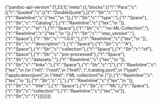 {"pandoc-api-version":[1,23,1],"meta":{},"blocks":[{"t":"Para","c":[{"t":"Quoted","c":[{"t":"DoubleQuote"},[{"t":"Str","c":"{"},{"t":"RawInline","c":["tex","\\n  "]},{"t":"Str","c":"\"type\":"},{"t":"Space"},{"t":"Str","c":"\"Catalog\","},{"t":"RawInline","c":["tex","\\n  "]},{"t":"Str","c":"\"id\":"},{"t":"Space"},{"t":"Str","c":"\"no-ML-Collection\","},{"t":"RawInline","c":["tex","\\n  "]},{"t":"Str","c":"\"stac_version\":"},{"t":"Space"},{"t":"Str","c":"\"1.0.0\","},{"t":"RawInline","c":["tex","\\n  "]},{"t":"Str","c":"\"description\":"},{"t":"Space"},{"t":"Str","c":"\"A"},{"t":"Space"},{"t":"Str","c":"collection"},{"t":"Space"},{"t":"Str","c":"of"},{"t":"Space"},{"t":"Str","c":"pre-processed"},{"t":"Space"},{"t":"Str","c":"datasets.\","},{"t":"RawInline","c":["tex","\\n  "]},{"t":"Str","c":"\"links\":"},{"t":"Space"},{"t":"Str","c":"["},{"t":"RawInline","c":["tex","\\n    {\\n      \\\"rel\\\": \\\"root\\\",\\n      \\\"href\\\": \\\"./catalog.json\\\",\\n      \\\"type\\\": \\\"application/json\\\",\\n      \\\"title\\\": \\\"ML collection\\\"\\n    }"]},{"t":"RawInline","c":["tex","\\n  "]},{"t":"Str","c":"],"},{"t":"RawInline","c":["tex","\\n  "]},{"t":"Str","c":"\"title\":"},{"t":"Space"},{"t":"Str","c":"\"ML"},{"t":"Space"},{"t":"Str","c":"collection\""},{"t":"RawInline","c":["tex","\\n"]},{"t":"Str","c":"}"}]]}]}]}
